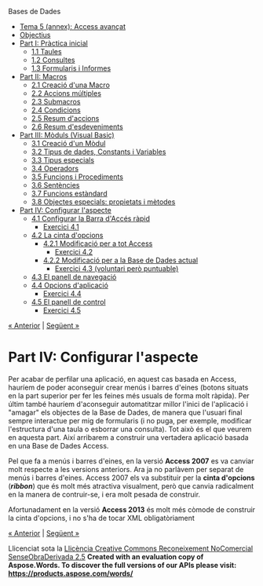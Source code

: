Bases de Dades

- [Tema 5 (annex): Access avançat](index.md)
- [Objectius](objectius.md)
- [Part I: Pràctica inicial](part_i_prctica_inicial.md) 
  - [1.1 Taules](11_taules.md)
  - [1.2 Consultes](12_consultes.md)
  - [1.3 Formularis i Informes](13_formularis_i_informes.md)
- [Part II: Macros](part_ii_macros.md) 
  - [2.1 Creació d'una Macro](21_creaci_duna_macro.md)
  - [2.2 Accions múltiples](22_accions_mltiples.md)
  - [2.3 Submacros](23_submacros.md)
  - [2.4 Condicions](24_condicions.md)
  - [2.5 Resum d'accions](25_resum_daccions.md)
  - [2.6 Resum d'esdeveniments](26_resum_desdeveniments.md)
- [Part III: Mòduls (Visual Basic)](part_iii_mduls_visual_basic.md) 
  - [3.1 Creació d'un Mòdul](31_creaci_dun_mdul.md)
  - [3.2 Tipus de dades, Constants i Variables](32_tipus_de_dades_constants_i_variables.md)
  - [3.3 Tipus especials](33_tipus_especials.md)
  - [3.4 Operadors](34_operadors.md)
  - [3.5 Funcions i Procediments](35_funcions_i_procediments.md)
  - [3.6 Sentències](36_sentncies.md)
  - [3.7 Funcions estàndard](37_funcions_estndard.md)
  - [3.8 Objectes especials: propietats i mètodes](38_objectes_especials_propietats_i_mtodes.md)
- [Part IV: Configurar l'aspecte](part_iv_configurar_laspecte.md) 
  - [4.1 Configurar la Barra d'Accés ràpid](41_configurar_la_barra_daccs_rpid.md) 
    - [Exercici 4.1](exercici_41.md)
  - [4.2 La cinta d'opcions](42_la_cinta_dopcions.md) 
    - [4.2.1 Modificació per a tot Access](421_modificaci_per_a_tot_access.md) 
      - [Exercici 4.2](exercici_42.md)
    - [4.2.2 Modificació per a la Base de Dades actual](422_modificaci_per_a_la_base_de_dades_actual.md) 
      - [Exercici 4.3 (voluntari però puntuable)](exercici_43_voluntari_per_puntuable.md)
  - [4.3 El panell de navegació](43_el_panell_de_navegaci.md)
  - [4.4 Opcions d'aplicació](44_opcions_daplicaci.md) 
    - [Exercici 4.4](exercici_44.md)
  - [4.5 El panell de control](45_el_panell_de_control.md) 
    - [Exercici 4.5](exercici_45.md)

[« Anterior](38_objectes_especials_propietats_i_mtodes.md) | [Següent »](41_configurar_la_barra_daccs_rpid.md)
# <a name="main"></a>**Part IV: Configurar l'aspecte**
Per acabar de perfilar una aplicació, en aquest cas basada en Access, hauríem de poder aconseguir crear menús i barres d'eines (botons situats en la part superior per fer les feines més usuals de forma molt ràpida). Per últim també hauríem d'aconseguir automatitzar millor l'inici de l'aplicació i "amagar" els objectes de la Base de Dades, de manera que l'usuari final sempre interactue per mig de formularis (i no puga, per exemple, modificar l'estructura d'una taula o esborrar una consulta). Tot això és el que veurem en aquesta part. Així arribarem a construir una vertadera aplicació basada en una Base de Dades Access.

Pel que fa a menús i barres d'eines, en la versió **Access 2007** es va canviar molt respecte a les versions anteriors. Ara ja no parlàvem per separat de menús i barres d'eines. Access 2007 els va substituir per la **cinta d'opcions** (***ribbon***) que és molt més atractiva visualment, però que canvia radicalment en la manera de contruir-se, i era molt pesada de construir.

Afortunadament en la versió **Access 2013** és molt més còmode de construir la cinta d'opcions, i no s'ha de tocar XML obligatòriament



[« Anterior](38_objectes_especials_propietats_i_mtodes.md) | [Següent »](41_configurar_la_barra_daccs_rpid.md)

Llicenciat sota la [Llicència Creative Commons Reconeixement NoComercial SenseObraDerivada 2.5](http://creativecommons.org/licenses/by-nc-nd/2.5/)
**Created with an evaluation copy of Aspose.Words. To discover the full versions of our APIs please visit: https://products.aspose.com/words/**
